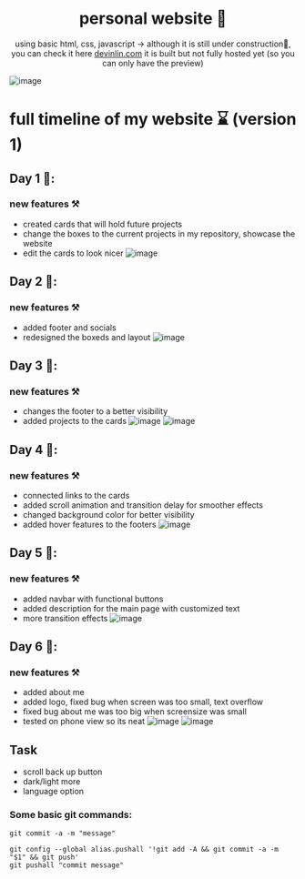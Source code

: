 <div align="center">
<h1> personal website 🍞 </h1>
 </div>
<p align="center">using basic html, css, javascript -> although it is still under construction🚧, you can check it here <a href="https://htmlpreview.github.io/?https://github.com/thisisnotdevin/project-bread/blob/main/src/index.html" target="_blank">devinlin.com</a> it is built but not fully hosted yet (so you can only have the preview)

</p>

![image](https://user-images.githubusercontent.com/66978846/229260002-8abc050c-8a9d-4a20-b18d-c94b54fe62e6.png)

# full timeline of my website ⌛ (version 1)
## Day 1 📅:
### new features ⚒
- created cards that will hold future projects
- change the boxes to the current projects in my repository, showcase the website
- edit the cards to look nicer
![image](https://user-images.githubusercontent.com/66978846/228690152-d9b9c8a4-1db0-4414-9679-4000618a1ef4.png)

## Day 2 📅:
### new features ⚒
- added footer and socials
- redesigned the boxeds and layout
![image](https://user-images.githubusercontent.com/66978846/228978578-87571807-d59b-4495-9c64-d99cbe9b3bc6.png)

## Day 3 📅:
### new features ⚒
 - changes the footer to a better visibility
 - added projects to the cards
 ![image](https://user-images.githubusercontent.com/66978846/229015639-c23f302c-fe63-4a97-8ce4-fb677ab24cb0.png)
![image](https://user-images.githubusercontent.com/66978846/229015610-8aff2e6e-c76a-49ce-931e-3e433fdda877.png)

## Day 4 📅:
### new features ⚒
- connected links to the cards
- added scroll animation and transition delay for smoother effects
- changed background color for better visibility
- added hover features to the footers
![image](https://user-images.githubusercontent.com/66978846/229015931-c2f672aa-2517-400f-bc93-d52f609e3cce.png)

## Day 5 📅:
### new features ⚒
- added navbar with functional buttons
- added description for the main page with customized text
- more transition effects
![image](https://user-images.githubusercontent.com/66978846/229250219-56b77dec-5df9-4073-8ae7-86c74d2fc89f.png)

## Day 6 📅:
### new features ⚒
- added about me
- added logo, fixed bug when screen was too small, text overflow
- fixed bug about me was too big when screensize was small
- tested on phone view so its neat
![image](https://user-images.githubusercontent.com/66978846/229257567-e3944f13-b067-4b76-875c-32c466bd890a.png)
![image](https://user-images.githubusercontent.com/66978846/229257557-19b87f95-6e66-4454-93f6-0cfe7c21f2c2.png)

## Task
- scroll back up button
- dark/light more
- language option


### Some basic git commands:
``` 
git commit -a -m "message"

git config --global alias.pushall '!git add -A && git commit -a -m "$1" && git push'
git pushall "commit message"
```
